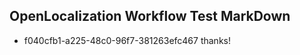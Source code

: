 ## OpenLocalization Workflow Test MarkDown
* f040cfb1-a225-48c0-96f7-381263efc467 thanks!

<!--HONumber=Sep16_HO1-->


